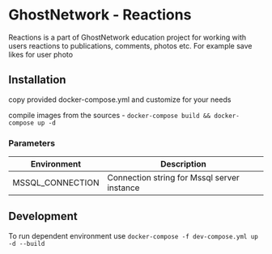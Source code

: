 # GhostNetwork - Reactions

Reactions is a part of GhostNetwork education project for working with users reactions to publications, comments, photos etc. For example save likes for user photo

## Installation

copy provided docker-compose.yml and customize for your needs

compile images from the sources - `docker-compose build && docker-compose up -d`

### Parameters

| Environment                    | Description                   |
|--------------------------------|-------------------------------|
| MSSQL_CONNECTION | Connection string for Mssql server instance |

## Development

To run dependent environment use `docker-compose -f dev-compose.yml up -d --build`

